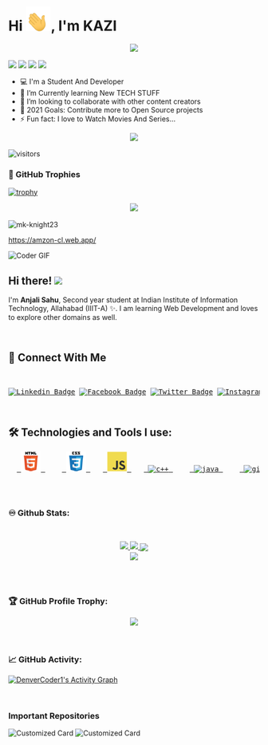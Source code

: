 <h1>Hi <img src="./wave.gif" width=50 >, I'm KAZI</h1>

<p align='center'>
    <img src="https://gidigi.com/cdn/love.gif">
</p>
<p > 
 <img src="https://badges.pufler.dev/visits/mk-knight23/mk-knight23"/>
 <img src="https://badges.pufler.dev/years/mk-knight23"/>
 <img src="https://badges.pufler.dev/repos/mk-knight23"/>
 <img src="https://badges.pufler.dev/commits/monthly/mk-knight23"/>
</p>

- 💻 I'm a Student And Developer
- 🌱 I’m Currently learning New TECH STUFF
- 👯 I’m looking to collaborate with other content creators
- 🥅 2021 Goals: Contribute more to Open Source projects 
- ⚡ Fun fact: I love to Watch Movies And Series...

<p align="center"><img width="60%" src="https://github-readme-stats.vercel.app/api?username=mk-knight23&show_icons=true&theme=tokyonight" /></p>

![visitors](https://visitor-badge.laobi.icu/badge?page_id=mk-knight23)

### 📕 GitHub Trophies

[![trophy](https://github-profile-trophy.vercel.app/?username=mk-knight23&theme=onedark)](https://github.com/ryo-ma/github-profile-trophy)


<p align="center"><img width="50%" src="https://github-readme-stats.vercel.app/api/top-langs/?username=mk-knight23&show_icons=true&theme=tokyonight" /></p>

 <p>
  <img align="center" src="https://github-readme-streak-stats.herokuapp.com/?user=mk-knight23&theme=tokyonight" alt="mk-knight23" />
 </p>

[twitter]: https://twitter.com/mk_knight_23
[instagram]: https://instagram.com/kazi_musharraf_01
[linkedin]: https://linkedin.com/in/mk-knight-1373271b8
https://amzon-cl.web.app/

<!--
**99anjali/99anjali** is a ✨ _special_ ✨ repository because its `README.md` (this file) appears on your GitHub profile.

-->

<img src="cover photo/cover.jpeg" alt="Coder GIF" width="100%">
<h2 align="left"> Hi there! <img src="https://user-images.githubusercontent.com/42378118/110234147-e3259600-7f4e-11eb-95be-0c4047144dea.gif" width="30"><br> </h2>
  <p>I'm <b>Anjali Sahu</b>, Second year student  at Indian Institute of Information Technology, Allahabad (IIIT-A) ✨. I am  learning  Web Development  and loves to explore other domains  as well.
  </p>
<br>

<h2 align="left">🔗 Connect With Me</h2>
<pre>

[![Linkedin Badge](https://img.shields.io/badge/-LinkedIn-0e76a8?style=flat-square&logo=Linkedin&logoColor=white)](https://www.linkedin.com/in/anjali-sahu-1439ba207)      [![Facebook Badge](https://img.shields.io/badge/Facebook-3b5998?style=flat-square&logo=facebook&logoColor=white)](https://www.facebook.com/profile.php?id=100058692290721)      [![Twitter Badge](https://img.shields.io/badge/-Twitter-00acee?style=flat-square&logo=Twitter&logoColor=white)](https://twitter.com/AnjaliS10154712?t=LrOO-Vy4VLZLXyozBKNr9w&s=08)      [![Instagram Badge](https://img.shields.io/badge/-Instagram-e4405f?style=flat-square&logo=Instagram&logoColor=white)](https://instagram.com/sahu_anjali99/)
    
</pre> 
<h2 align="left">🛠 Technologies and Tools I use:</h2>
<pre align="left">
  <a href="https://www.w3.org/html/" target="_blank"> <img src="https://raw.githubusercontent.com/devicons/devicon/master/icons/html5/html5-original-wordmark.svg" alt="html5" width="40" height="40"/> </a>    <a href="https://www.w3schools.com/css/" target="_blank"> <img src="https://raw.githubusercontent.com/devicons/devicon/master/icons/css3/css3-original-wordmark.svg" alt="css3" width="40" height="40"/> </a>   <a href="https://developer.mozilla.org/en-US/docs/Web/JavaScript" target="_blank"> <img src="https://raw.githubusercontent.com/devicons/devicon/master/icons/javascript/javascript-original.svg" alt="javascript" width="40" height="40"/> </a>   <a href="https://www.cplusplus.com/" target="_blank"> <img src="https://xaviergreer.com/static/images/cplus.png" alt="c++" width="40" height="40"/> </a>    <a href="https://www.java.com/en/" target="_blank"> <img src="https://seeklogo.com/images/J/java-logo-7F8B35BAB3-seeklogo.com.png" alt="java" width="40" height="40"/> </a>    <a href="https://git-scm.com/" target="_blank"> <img src="https://www.vectorlogo.zone/logos/git-scm/git-scm-icon.svg" alt="git" width="40" height="40"/> </a>

</pre>







<br>

### ♾️  Github Stats:
<br>
<p align="center">
  <a href="https://github.com/99anjali"><span>
    <img height="48%" src="https://github-readme-stats.vercel.app/api?username=99anjali&count_private=true&show_icons=true&theme=radical&&include_all_commits=true"/>
    <img width="48%" src="https://github-readme-streak-stats.herokuapp.com/?user=99anjali&theme=radical" />
    <!--(<img height="180em" src="https://github-readme-stats-eight-theta.vercel.app/api/top-langs/?username=99anjali&hide=html,css,javascript,scss&layout=compact&langs_count=8&theme=radical"/>)-->
    <img align="center" src="https://github-profile-summary-cards.vercel.app/api/cards/profile-details?username=99anjali&theme=dracula" />
   <br />
   <img align="center" src="https://github-readme-stats.vercel.app/api/top-langs/?username=99anjali&hide=php&theme=dracula" /></span></a>

</p>

<br />  
<br />
  
### 🏆 GitHub Profile Trophy:
<p align="center">
<a href="https://github.com/ryo-ma/github-profile-trophy">
  <img width=800 src="https://github-profile-trophy.vercel.app/?username=99anjali&column=8&theme=onedark&no-frame=true&no-bg=true"/>
</a>
</p>

<br>

### 📈 GitHub Activity:

  <a href="https://github.com/99anjali/github-readme-activity-graph"><img alt="DenverCoder1's Activity Graph" src="https://activity-graph.herokuapp.com/graph?username=99anjali&bg_color=1F222E&color=F8D866&line=F85D7F&point=FFFFFF&hide_border=true" /></a> 


<br>

### Important Repositories
![Customized Card](https://github-readme-stats.vercel.app/api/pin?username=99anjali&repo=SheHacks_Team-007&title_color=fff&icon_color=f9f9f9&text_color=9f9f9f&bg_color=151515)
![Customized Card](https://github-readme-stats.vercel.app/api/pin?username=99anjali&repo=TODOLIST&title_color=fff&icon_color=f9f9f9&text_color=9f9f9f&bg_color=151515)


